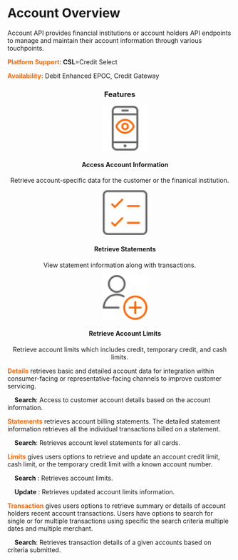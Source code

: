 # Account Overview

Account API provides financial institutions or account holders API endpoints to manage and maintain their account information through various touchpoints.

**<span style="color:#ff6600;">Platform Support</span>**: **CSL**=Credit Select 


**<span style="color:#ff6600;">Availability:</span>** Debit Enhanced EPOC, Credit Gateway

 <h3 style="text-align: center">Features</h3>

<style>
.col-md-4 ul li {
    list-style: none;
}
</style>

<div class="row" style="text-align:center;" markdown=1>
<div class="col-md-4" markdown=1>

*   ![](assets/images/access-account-information.png)
    
    #### Access Account Information
    
   Retrieve account-specific data for the customer or the finanical institution.

</div>
<div class="col-md-4" markdown=1>

*   ![](assets/images/retrieve-statements.png)

    #### Retrieve Statements
    
   View statement information along with transactions.

</div>
<div class="col-md-4" markdown=1>

*   ![](assets/images/retrieve-account-limits.png)
    
    #### Retrieve Account Limits
    
   Retrieve account limits which includes credit, temporary credit, and cash limits.
    
</div>
</div>


**<span style="color:#ff6600;">Details</span>** retrieves basic and detailed account data for integration within consumer-facing or representative-facing channels to improve customer servicing.

&nbsp;&nbsp;&nbsp;&nbsp;**Search**: Access to customer account details based on the account information.
 

**<span style="color:#ff6600;">Statements</span>** retrieves account billing statements. The detailed statement information retrieves all the individual transactions billed on a statement. 

&nbsp;&nbsp;&nbsp;&nbsp;**Search**:  Retrieves account level statements for all cards.
              

**<span style="color:#ff6600;">Limits</span>** gives users options to retrieve and update an account  credit limit, cash limit, or the temporary credit limit with a known account number.

&nbsp;&nbsp;&nbsp;&nbsp;**Search** : Retrieves account limits.

&nbsp;&nbsp;&nbsp;&nbsp;**Update** : Retrieves updated account limits information.
 

**<span style="color:#ff6600;">Transaction</span>**  gives users options to retrieve summary or details of account holders recent account transactions. Users have options to search for single or for multiple transactions using specific the search criteria multiple dates and multiple merchant.

&nbsp;&nbsp;&nbsp;&nbsp;**Search**: Retrieves transaction details of a given accounts based on criteria submitted. 
